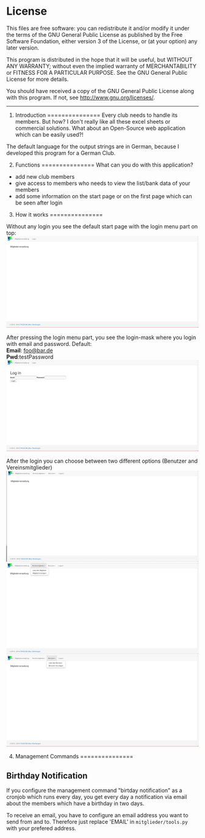 # License

This files are free software: you can redistribute it and/or modify
it under the terms of the GNU General Public License as published by
the Free Software Foundation, either version 3 of the License, or
(at your option) any later version.

This program is distributed in the hope that it will be useful,
but WITHOUT ANY WARRANTY; without even the implied warranty of
MERCHANTABILITY or FITNESS FOR A PARTICULAR PURPOSE. See the
GNU General Public License for more details.

You should have received a copy of the GNU General Public License
along with this program. If not, see <http://www.gnu.org/licenses/>.

* * *


1. Introduction
===============
Every club needs to handle its members. But how? I don't really like all these
excel sheets or commercial solutions. What about an Open-Source web application
which can be easily used?!

The default language for the output strings are in German, because I developed
this program for a German Club.


2. Functions
===============
What can you do with this application?

- add new club members
- give access to members who needs to view the list/bank data of your members
- add some information on the start page or on the first page which can be seen
after login


3. How it works
===============

Without any login you see the default start page with the login menu part on top:
![](static/screenshots/Selection_118.png)

After pressing the login menu part, you see the login-mask where you login with
email and password. Default:  
**Email**: foo@bar.de  
**Pwd**:testPassword
![](static/screenshots/Selection_119.png)

After the login you can choose between two different options (Benutzer and
Vereinsmitglieder)
![](static/screenshots/Selection_120.png)
![](static/screenshots/Selection_121.png)
![](static/screenshots/Selection_122.png)

4. Management Commands
===============

## Birthday Notification

If you configure the management command "birtday notification" as a cronjob
which runs every day, you get every day a notification via email about the
members which have a birthday in two days.

To receive an email, you have to configure an email address you want to send
from and to. Therefore just replace 'EMAIL' in `mitglieder/tools.py` with your
prefered address.
